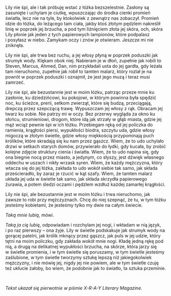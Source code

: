 Lily nie śpi, ale i&nbsp;tak próbuję wstać z&nbsp;łóżka bezszelestnie. Zasłony są zasunięte i&nbsp;uchylam je ciutkę, wpuszczając do środka cienki promień światła, lecz nie na tyle, by ktokolwiek z&nbsp;zewnątrz nas zobaczył. Promień idzie do łóżka, do leżącego tam ciała, jakby ktoś złotym pędzlem nakreślił linię w&nbsp;poprzek jej brzucha, a&nbsp;pod tym liźnięciem złota jej skóra, och, skóra Lily płonie jak jeden z&nbsp;tych papierowych lampionów, które podpalasz i&nbsp;posyłasz w&nbsp;niebo. Zamykam oczy i&nbsp;znów je otwieram. Jeszcze mi nie zniknęła.

Lily nie śpi, ale trwa bez ruchu, a&nbsp;jej włosy płyną w&nbsp;poprzek poduszki jak strumyk wody. Klękam obok niej. Nabieram je w&nbsp;dłoń, zupełnie jak robili to Steven, Marcus, Ahmed, Dan, nim przykładali usta do jej gardła, gdy leżała tam nieruchomo, zupełnie jak robił to tamten malarz, który rozlał je na powrót w&nbsp;poprzek poduszki i&nbsp;oznajmił, że jest jego muzą i&nbsp;teraz musi zamrzeć.

Lily nie śpi, ale bezustannie jest w&nbsp;moim łóżku, patrząc przeze mnie ku zasłonie, ku dziedzińcowi, ku pokojowi, w&nbsp;którym powinna była spędzić noc, ku ścieżce, prerii, setkom zwierząt, które się budzą, przeciągają, drepczą przez szepczącą trawę. Wypuszczam jej włosy z&nbsp;rąk. Obracam jej twarz ku sobie. Nie patrzy mi w&nbsp;oczy. Bez przerwy wygląda za okno ku słońcu, strumieniowi, drogom, które idą jak strzały w&nbsp;głąb miasta, gdzie jej mąż wciąż pewnie śpi w&nbsp;ich łóżku. Przebiegam ręką od jej policzka do ramienia, krągłości piersi, wypukłości biodra, szczytu uda, gdzie włosy migoczą w&nbsp;złotym świetle, gdzie włosy miękkością przypominają puch królików, które skradają się ku nam przez gąszcz. Wiem, że to udo uchylało drzwi w&nbsp;setkach starych domów, przywierało do łydki, gdy kucała, by zrobić kolejne zdjęcie struktury cienia i&nbsp;światła. Wiem, że to udo napina się, gdy ona biegnie nocą przez miasto, a&nbsp;jedynym, co słyszy, jest dźwięk własnego oddechu w&nbsp;uszach i&nbsp;nikły wrzask syren. Wiem, że każdy mężczyzna, który wtacza się do jej łóżka, zakłada to udo wokół siebie tak samo, jak składa prześcieradło, by zaraz je rzucić w&nbsp;kąt szafy. Wiem, że tamten malarz układa jej uda w&nbsp;świetle tak samo, jak składa skrzydła papierowego żurawia, a&nbsp;potem śledzi oczami i&nbsp;pędzlem wzdłuż każdej zamarłej krągłości.

Lily nie śpi, ale bezustannie jest w&nbsp;moim łóżku i&nbsp;trwa nieruchomo, jak zawsze to robi przy mężczyznach. Chcę do niej szepnąć, że tu, w&nbsp;tym łóżku jesteśmy kobietami, że jesteśmy tylko my dwie na całym świecie.

*Taką mnie lubią*, mówi.

*Taką ja cię lubię*, odpowiadam i&nbsp;rozchylam jej nogi, i&nbsp;wkładam w&nbsp;nią język, i&nbsp;po raz pierwszy – ona żyje. Lily w&nbsp;świetle podskakuje jak strumyk wody na gorącej patelni, jak królik mknący przez gąszcz, jak puls w&nbsp;jej udzie, który tętni na moim policzku, gdy zakłada wokół mnie nogi. Kładę jedną rękę pod nią, a&nbsp;drugą na delikatnej wypukłości brzucha, na skórze, która jarzy się w&nbsp;świetle promienia, i&nbsp;w&nbsp;tym świetle się poruszamy, w&nbsp;tym świetle jesteśmy zaślubione, w&nbsp;tym świetle tworzymy sztukę lepszą niż jakiegokolwiek mężczyzny, i&nbsp;nie mówię jej, nigdy jej nie powiem, ale w&nbsp;tym świetle czuję też ukłucie żałoby, bo wiem, że podobnie jak to światło, ta sztuka przeminie.

<br/>

*Tekst ukazał się pierwotnie w&nbsp;piśmie X-R-A-Y Literary Magazine.*